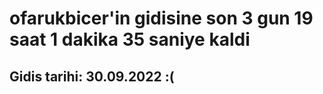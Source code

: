 # ofarukbicer'in gidisine son 3 gun 19 saat 1 dakika 35 saniye kaldi

## Gidis tarihi: 30.09.2022 :(